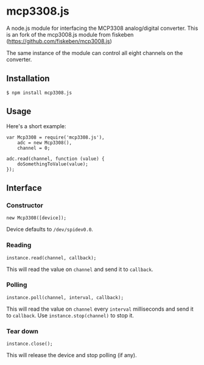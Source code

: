 # mcp3308.js

A node.js module for interfacing the MCP3308 analog/digital converter.
This is an fork of the mcp3008.js module from fiskeben (https://github.com/fiskeben/mcp3008.js)

The same instance of the module can control all eight channels on the converter.

## Installation

```
$ npm install mcp3308.js
```

## Usage

Here's a short example:

```
var Mcp3308 = require('mcp3308.js'),
    adc = new Mcp3308(),
    channel = 0;

adc.read(channel, function (value) {
    doSomethingToValue(value);
});
```

## Interface

### Constructor

```
new Mcp3308([device]);
```

Device defaults to `/dev/spidev0.0`.

### Reading

```
instance.read(channel, callback);
```

This will read the value on `channel` and send it to `callback`.

### Polling

```
instance.poll(channel, interval, callback);
```

This will read the value on `channel` every `interval` milliseconds and send it to `callback`. Use `instance.stop(channel)` to stop it.

### Tear down

```
instance.close();
```

This will release the device and stop polling (if any).
